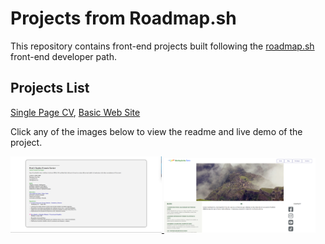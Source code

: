 # Projects from Roadmap.sh

This repository contains front-end projects built following the [roadmap.sh](https://roadmap.sh/) front-end developer path.

## Projects List

[Single Page CV](https://roadmap.sh/projects/single-page-cv), [Basic Web Site](https://roadmap.sh/projects/basic-html-website)


Click any of the images below to view the readme and live demo of the project.

<p>
  <a href='/Frontend Projects/01-single-page-cv/'>
    <img width="48%" src="./resource/images/01-single-page-cv.png" alt="single page cv" />
  </a>
  <a href='/Frontend Projects/02-basic-website/'>
    <img width="48%" src="./resource/images/02-basic-website.png" alt="basic web site" />
  </a>
</p>
